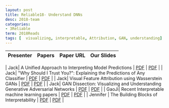 ```yaml
---
layout: post
title: Reliable18- Understand DNNs 
desc: 2018-team
categories:
- 3Reliable
term: 2018Reads
tags: [  visualizing, interpretable, Attribution, GAN, understanding]
---
```



| Presenter | Papers | Paper URL| Our Slides |
| -----: | ---------------------------: | :----- | :----- |
<!--header-->
|  Jack| A Unified Approach to Interpreting Model Predictions | [PDF](https://papers.nips.cc/paper/7062-a-unified-approach-to-interpreting-model-predictions) |  [PDF]({{site.baseurl}}/MoreTalksTeam18/20181026-Jack-UnifiedApproachInterpretingModelPredictions.pdf) |
|  Jack| "Why Should I Trust You?": Explaining the Predictions of Any Classifier | [PDF](https://arxiv.org/abs/1602.04938) |  [PDF]({{site.baseurl}}/MoreTalksTeam18/20181026-Jack-WhyShouldITrustYou.pdf) | 
|  Jack| Visual Feature Attribution using Wasserstein GANs | [PDF](https://arxiv.org/abs/1711.08998) |  [PDF]({{site.baseurl}}/MoreTalksTeam18/20181030-Jack-VisualFeatureAttributionusingWassersteinGANs.pdf) | 
|  Jack| GAN Dissection: Visualizing and Understanding Generative Adversarial Networks | [PDF](https://gandissect.csail.mit.edu/) |  [PDF]({{site.baseurl}}/MoreTalksTeam18/20181130-Jack-VisualizingandUnderstandingGANs.pdf) | 
|  GaoJi| Recent Interpretable machine learning papers  | [PDF](https://people.csail.mit.edu/beenkim/papers/BeenK_FinaleDV_ICML2017_tutorial.pdf) |  [PDF]({{site.baseurl}}/MoreTalksTeam18/Ji-f18-interpretable_machinelearning.pdf) | 
| Jennifer | The Building Blocks of Interpretability |   [PDF](https://distill.pub/2018/building-blocks/) | [PDF]({{site.baseurl}}/MoreTalksTeam18/Jennifer18-BuildingBlocksInterpretability.pdf)  | 
